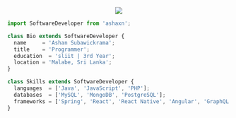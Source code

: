 <p align="center">
  <img src="https://user-images.githubusercontent.com/37544078/121675236-c7430a80-cad0-11eb-9c30-df41232c2892.png" />
</p>

```js
import SoftwareDeveloper from 'ashaxn';

class Bio extends SoftwareDeveloper {
  name     = 'Ashan Subawickrama';
  title    = 'Programmer';
  education  = 'sliit | 3rd Year';
  location = 'Malabe, Sri Lanka';
}

class Skills extends SoftwareDeveloper {
  languages  = ['Java', 'JavaScript', 'PHP'];
  databases  = ['MySQL', 'MongoDB', 'PostgreSQL'];
  frameworks = ['Spring', 'React', 'React Native', 'Angular', 'GraphQL'];
}
```
